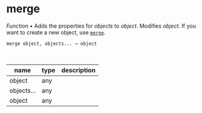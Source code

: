 # merge

_Function_ &bull; Adds the properties for _objects_ to _object_. Modifies _object_. If you want to create a new object, use [`merge`](#merge).

<pre><code>merge object, objects... &rarr; object</code></pre>
<br>

| name | type | description |
|------|------|-------------|
|object|any||
|objects...|any||
|object|any||



